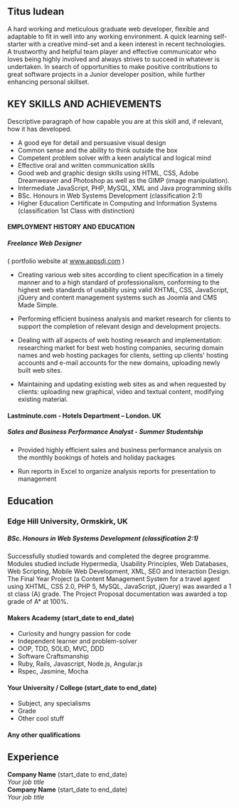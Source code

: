 ## Titus Iudean

A hard working and meticulous graduate web developer, flexible and adaptable to fit in well
into any working environment. A quick learning self-starter with a creative mind-set and a
keen interest in recent technologies. A trustworthy and helpful team player and effective
communicator who loves being highly involved and always strives to succeed in whatever is
undertaken. In search of opportunities to make positive contributions to great software projects in a Junior developer position, while further enhancing personal skillset.

## KEY SKILLS AND ACHIEVEMENTS

Descriptive paragraph of how capable you are at this skill and, if relevant, how it has developed.

- A good eye for detail and persuasive visual design
- Common sense and the ability to think outside the box
- Competent problem solver with a keen analytical and logical mind
- Effective oral and written communication skills
- Good web and graphic design skills using HTML, CSS, Adobe Dreamweaver and
Photoshop as well as the GIMP (image manipulation).
- Intermediate JavaScript, PHP, MySQL, XML and Java programming skills
- BSc. Honours in Web Systems Development
 (classification 2:1)
- Higher Education Certificate in Computing and Information Systems
(classification 1st Class with distinction)

#### EMPLOYMENT HISTORY AND EDUCATION
##### Freelance Web Designer
( portfolio website at www.appsdj.com )

- Creating various web sites according to client specification in a timely manner and to
a high standard of professionalism, conforming to the highest web standards of usability using valid XHTML, CSS, JavaScript, jQuery and content management systems such as Joomla and CMS Made Simple.

- Performing efficient business analysis and market research for clients to support the
completion of relevant design and development projects.

- Dealing with all aspects of web hosting research and implementation: researching market for best web hosting companies, securing domain names and web hosting packages for clients, setting up clients' hosting accounts and e-mail accounts for the
new domains, uploading newly built web sites.

- Maintaining and updating existing web sites as and when requested by clients: uploading new graphical, video and textual content, modifying existing material.

#### Lastminute.com  - Hotels Department – London. UK
##### Sales and Business Performance Analyst - Summer Studentship

- Provided highly efficient sales and business performance analysis on the monthly
bookings of hotels and holiday packages

- Run reports in Excel to organize analysis reports for presentation to management 

## Education

### Edge Hill University, Ormskirk, UK
##### BSc. Honours in Web Systems Development (classification 2:1)

Successfully studied towards and completed the degree programme.  Modules
studied include Hypermedia, Usability Principles, Web Databases, Web Scripting,
Mobile Web Development, XML, SEO and Interaction Design. The Final Year Project
(a Content Management System for a travel agent using XHTML, CSS 2.0, PHP 5,
MySQL, JavaScript, jQuery) was awarded a 1
st
 class (A) grade. The Project Proposal
documentation was awarded a top grade of A* at 100%.

#### Makers Academy (start_date to end_date)

- Curiosity and hungry passion for code
- Independent learner and problem-solver
- OOP, TDD, SOLID, MVC, DDD
- Software Craftsmanship
- Ruby, Rails, Javascript, Node.js, Angular.js
- Rspec, Jasmine, Mocha

#### Your University / College (start_date to end_date)

- Subject, any specialisms
- Grade
- Other cool stuff

#### Any other qualifications

## Experience

**Company Name** (start_date to end_date)    
*Your job title*  
**Company Name** (start_date to end_date)   
*Your job title*  
